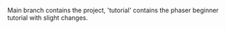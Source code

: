 Main branch contains the project, 'tutorial' contains the phaser beginner tutorial with slight changes.
